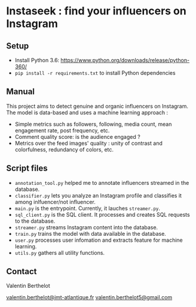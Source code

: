 # Instaseek : find your influencers on Instagram

## Setup

- Install Python 3.6: https://www.python.org/downloads/release/python-360/
- `pip install -r requirements.txt` to install Python dependencies

## Manual

This project aims to detect genuine and organic influencers on Instagram. The model is data-based and uses a machine learning approach :

- Simple metrics such as followers, following, media count, mean engagement rate, post frequency, etc.
- Comment quality score: is the audience engaged ?
- Metrics over the feed images' quality : unity of contrast and colorfulness, redundancy of colors, etc.

## Script files

- `annotation_tool.py` helped me to annotate influencers streamed in the database.
- `classifier.py` lets you analyze an Instagram profile and classifies it among inlfuencer/not influencer.
- `main.py` is the entrypoint. Currently, it lauches `streamer.py`.
- `sql_client.py` is the SQL client. It processes and creates SQL requests to the database.
- `streamer.py` streams Instagram content into the database.
- `train.py` trains the model with data available in the database.
- `user.py` processes user infomation and extracts feature for machine learning.
- `utils.py` gathers all utility functions.

## Contact

Valentin Berthelot

valentin.berthelot@imt-atlantique.fr
valentin.berthelot5@gmail.com

